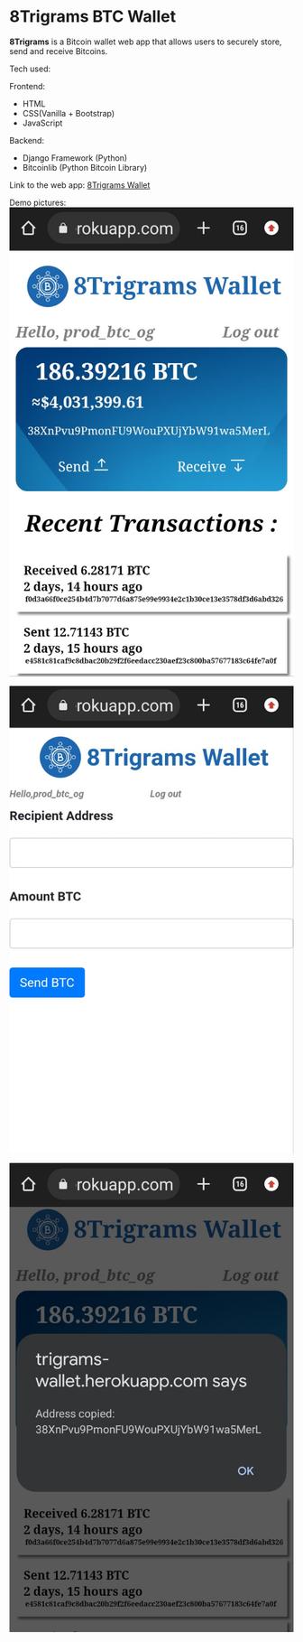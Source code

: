# 8Trigrams BTC Wallet

**8Trigrams** is a Bitcoin wallet web app that allows users to securely store, send and receive Bitcoins. 

 Tech used:

Frontend:
- HTML
- CSS(Vanilla + Bootstrap) 
- JavaScript 

Backend:
- Django Framework (Python) 
- Bitcoinlib (Python Bitcoin Library) 

Link to the web app: [8Trigrams Wallet](https://trigrams-wallet.herokuapp.com) 

Demo pictures:
![demo_pic1](demo_pics/demo_1.jpg)

![demo_pic2](demo_pics/demo_2.jpg)

![demo_pic3](demo_pics/demo_3.jpg) 
